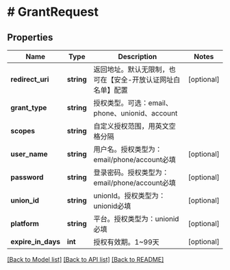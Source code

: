 # # GrantRequest

## Properties

Name | Type | Description | Notes
------------ | ------------- | ------------- | -------------
**redirect_uri** | **string** | 返回地址。默认无限制，也可在【安全-开放认证网址白名单】配置 | [optional]
**grant_type** | **string** | 授权类型。可选：email、phone、unionid、account |
**scopes** | **string** | 自定义授权范围，用英文空格分隔 |
**user_name** | **string** | 用户名。授权类型为：email/phone/account必填 | [optional]
**password** | **string** | 登录密码。授权类型为：email/phone/account必填 | [optional]
**union_id** | **string** | unionId。授权类型为：unionid必填 | [optional]
**platform** | **string** | 平台。授权类型为：unionid必填 | [optional]
**expire_in_days** | **int** | 授权有效期。1~99天 | [optional]

[[Back to Model list]](../../README.md#models) [[Back to API list]](../../README.md#endpoints) [[Back to README]](../../README.md)
